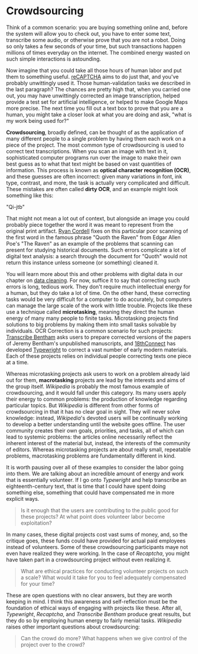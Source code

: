 # Crowdsourcing

Think of a common scenario: you are buying something online and, before the system will allow you to check out, you have to enter some text, transcribe some audio, or otherwise prove that you are not a robot. Doing so only takes a few seconds of your time, but such transactions happen millions of times everyday on the internet. The combined energy wasted on such simple interactions is astounding.

Now imagine that you could take all those hours of human labor and put them to something useful. [reCAPTCHA](https://www.google.com/recaptcha/intro/index.html) aims to do just that, and you've probably unwittingly used it. Those human-validation tasks we described in the last paragraph? The chances are pretty high that, when you carried one out, you may have unwittingly corrected an image transcription, helped provide a test set for artificial intelligence, or helped to make Google Maps more precise. The next time you fill out a text box to prove that you are a human, you might take a closer look at what you are doing and ask, "what is my work being used for?"

**Crowdsourcing**, broadly defined, can be thought of as the application of many different people to a single problem by having them each work on a piece of the project. The most common type of crowdsourcing is used to correct text transcriptions. When you scan an image with text in it, sophisticated computer programs run over the image to make their own best guess as to what that text might be based on vast quantities of information. This process is known as **optical character recognition (OCR)**, and these guesses are often incorrect: given many variations in font, ink type, contrast, and more, the task is actually very complicated and difficult. These mistakes are often called **dirty OCR**, and an example might look something like this:

"Qi-jtb"

That might not mean a lot out of context, but alongside an image you could probably piece together the word it was meant to represent from the original print artifact. [Ryan Cordell](http://ryancordell.org/research/qijtb-the-raven/) fixes on this particular poor scanning of the first word in the famous phrase "Quoth the Raven" from Edgar Allen Poe's "The Raven" as an example of the problems that scanning can present for studying historical documents. Such errors complicate a lot of digital text analysis: a search through the document for "Quoth" would not return this instance unless someone (or something) cleaned it. 

You will learn more about this and other problems with digital data in our chapter on [data cleaning](/data-cleaning/problems-with-data.md). For now, suffice it to say that correcting such errors is long, tedious work. They don't require much intellectual energy for a human, but they do take a lot of time. On the other hand, these correcting tasks would be very difficult for a computer to do accurately, but computers can manage the large scale of the work with little trouble. Projects like these use a technique called **microtasking**, meaning they direct the human energy of many many people to finite tasks. Microtasking projects find solutions to big problems by making them into small tasks solvable by individuals. OCR Correction is a common scenario for such projects: [Transcribe Bentham](http://blogs.ucl.ac.uk/transcribe-bentham/) asks users to prepare corrected versions of the papers of Jeremy Bentham's unpublished manuscripts, and [18thConnect](http://www.18thconnect.org/) has developed [Typewright](http://www.18thconnect.org/typewright/documents) to correct a vast number of early modern materials. Each of these projects relies on individual people correcting texts one piece at a time.

Whereas microtasking projects ask users to work on a problem already laid out for them, **macrotasking** projects are lead by the interests and aims of the group itself. *Wikipedia* is probably the most famous example of crowdsourcing, and it would fall under this category. Its many users apply their energy to common problems: the production of knowledge regarding particular topics. But *Wikipedia* is different from other forms of crowdsourcing in that it has no clear goal in sight. They will never solve knowledge: instead, *Wikipedia*'s devoted users will be continually working to develop a better understanding until the website goes offline. The user community creates their own goals, priorities, and tasks, all of which can lead to systemic problems: the articles online necessarily reflect the inherent interest of the material but, instead, the interests of the community of editors. Whereas microtasking projects are about really small, repeatable problems, macrotasking problems are fundamentally different in kind.

It is worth pausing over all of these examples to consider the labor going into them. We are talking about an incredible amount of energy and work that is essentially volunteer. If I go onto *Typewright* and help transcribe an eighteenth-century text, that is time that I could have spent doing something else, something that could have compensated me in more explicit ways.

> Is it enough that the users are contributing to the public good for these projects?
> At what point does volunteer labor become exploitation?

In many cases, these digital projects cost vast sums of money, and, so the critique goes, these funds could have provided for actual paid employees instead of volunteers. Some of these crowdsourcing participants maye not even have realized they were working. In the case of *Recaptcha*, you might have taken part in a crowdsourcing project without even realizing it. 

> What are ethical practices for conducting volunteer projects on such a scale?
> What would it take for you to feel adequately compensated for your time?

These are open questions with no clear answers, but they are worth keeping in mind. I think this awareness and self-reflection must be the foundation of ethical ways of engaging with projects like these. After all, *Typewright*, *Recaptcha*, and *Transcribe Bentham* produce great results, but they do so by employing human energy to fairly menial tasks. *Wikipedia* raises other important questions about crowdsourcing: 

> Can the crowd do more?
> What happens when we give control of the project over to the crowd?
